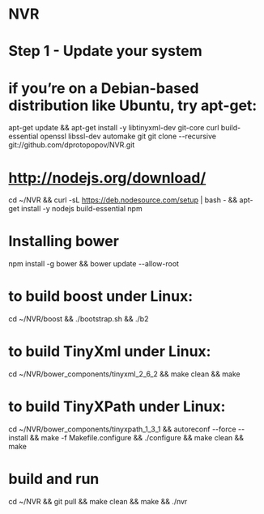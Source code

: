 NVR
===

# Step 1 - Update your system
# if you’re on a Debian-based distribution like Ubuntu, try apt-get:
apt-get update && apt-get install -y libtinyxml-dev git-core curl build-essential openssl libssl-dev automake git
git clone --recursive git://github.com/dprotopopov/NVR.git
# http://nodejs.org/download/
cd ~/NVR && curl -sL https://deb.nodesource.com/setup | bash - && apt-get install -y nodejs build-essential npm
# Installing bower
npm install -g bower && bower update --allow-root
# to build boost under Linux:
cd ~/NVR/boost && ./bootstrap.sh && ./b2
# to build TinyXml under Linux:
cd ~/NVR/bower_components/tinyxml_2_6_2 && make clean && make
# to build TinyXPath under Linux:
cd ~/NVR/bower_components/tinyxpath_1_3_1 && autoreconf --force --install && make -f Makefile.configure && ./configure && make clean && make
# build and run
cd ~/NVR && git pull && make clean && make && ./nvr
